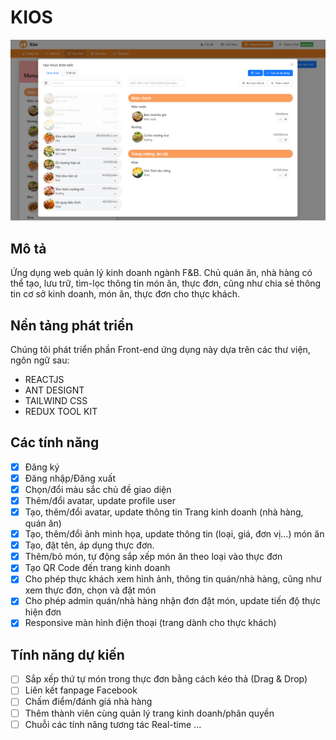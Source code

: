 # KIOS

![App preview](/src/assets/info/app-preview.png)

## Mô tả

Ứng dụng web quản lý kinh doanh ngành F&B. Chủ quán ăn, nhà hàng có thể tạo, lưu trữ, tìm-lọc thông tin món ăn, thực đơn, cũng như chia sẻ thông tin cơ sở kinh doanh, món ăn, thực đơn cho thực khách.

## Nền tảng phát triển

Chúng tôi phát triển phần Front-end ứng dụng này dựa trên các thư viện, ngôn ngữ sau:

- REACTJS
- ANT DESIGNT
- TAILWIND CSS
- REDUX TOOL KIT

## Các tính năng

- [x] Đăng ký
- [x] Đăng nhập/Đăng xuất
- [x] Chọn/đổi màu sắc chủ đề giao diện
- [x] Thêm/đổi avatar, update profile user
- [x] Tạo, thêm/đổi avatar, update thông tin Trang kinh doanh (nhà hàng, quán ăn)
- [x] Tạo, thêm/đổi ảnh minh họa, update thông tin (loại, giá, đơn vị...) món ăn
- [x] Tạo, đặt tên, áp dụng thực đơn.
- [x] Thêm/bỏ món, tự động sắp xếp món ăn theo loại vào thực đơn
- [x] Tạo QR Code đến trang kinh doanh
- [x] Cho phép thực khách xem hình ảnh, thông tin quán/nhà hàng, cũng như xem thực đơn, chọn và đặt món
- [x] Cho phép admin quán/nhà hàng nhận đơn đặt món, update tiến độ thực hiện đơn
- [x] Responsive màn hình điện thoại (trang dành cho thực khách)

## Tính năng dự kiến

- [ ] Sắp xếp thứ tự món trong thực đơn bằng cách kéo thả (Drag & Drop)
- [ ] Liên kết fanpage Facebook
- [ ] Chấm điểm/đánh giá nhà hàng
- [ ] Thêm thành viên cùng quản lý trang kinh doanh/phân quyền
- [ ] Chuỗi các tính năng tương tác Real-time
...
